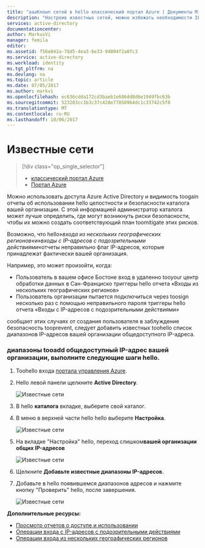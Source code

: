 ```yaml
---
title: "aaaKnown сетей в hello классический портал Azure | Документы Microsoft"
description: "Настроив известных сетей, можно избежать необходимости IP-адресов, которые принадлежат вашей организации, включенных в hello входы из нескольких географических регионов и входы с IP-адресов с подозрительной активности отчеты."
services: active-directory
documentationcenter: 
author: MarkusVi
manager: femila
editor: 
ms.assetid: f56e042a-78d5-4ea3-be33-94004f2a0fc3
ms.service: active-directory
ms.workload: identity
ms.tgt_pltfrm: na
ms.devlang: na
ms.topic: article
ms.date: 07/05/2017
ms.author: markvi
ms.openlocfilehash: ec636cdda172cd3baeb1e606dd8d6e1949fbc63b
ms.sourcegitcommit: 523283cc1b3c37c428e77850964dc1c33742c5f0
ms.translationtype: MT
ms.contentlocale: ru-RU
ms.lasthandoff: 10/06/2017
---
```

# <a name="known-networks"></a>Известные сети

> [!div class="op_single_selector"]
> * [классический портал Azure](active-directory-known-networks.md)
> * [Портал Azure](active-directory-known-networks-azure-portal.md)
> 
> 


Можно использовать доступа Azure Active Directory и видимость toogain отчеты об использовании hello целостности и безопасности каталога вашей организации. С этой информацией администратор каталога может лучше определить, где могут возникнуть риски безопасности, чтобы их можно создать соответствующий план toomitigate этих рисков.

Возможно, что hello»*входа из нескольких географических регионов*«и»*входы с IP-адресов с подозрительными действиями*«отчеты неправильно флаг IP-адресов, которые принадлежат фактически вашей организация. 

Например, это может произойти, когда: 

* Пользователь в вашем офисе Бостоне вход в удаленно tooyour центр обработки данных в Сан-Франциско триггеры hello отчета «Входы из нескольких географических регионов» 
* Пользователь организации пытается подключиться через toosign несколько раз с помощью неправильного пароля триггеры hello отчета «Входы с IP-адресов с подозрительными действиями» 

сообщает этих случаях от создания пользователя в заблуждение безопасность tooprevent, следует добавить известных toohello список диапазонов IP-адресов вашей организации общедоступного IP-адреса.    

### <a name="tooadd-your-organizations-public-ip-address-ranges-perform-hello-following-steps"></a>диапазоны tooadd общедоступный IP-адрес вашей организации, выполните следующие шаги hello.

1. Toohello входа [портала управления Azure](https://manage.windowsazure.com).

2. Hello левой панели щелкните **Active Directory**. 

    ![Известные сети](./media/active-directory-known-networks/known-netwoks-01.png)

3. В hello **каталога** вкладке, выберите свой каталог.

4. В меню в верхней части hello hello выберите **Настройка**. 

    ![Известные сети](./media/active-directory-known-networks/known-netwoks-02.png)

5. На вкладке "Настройка" hello, переход слишком**вашей организации общих IP-адресов** 

    ![Известные сети](./media/active-directory-known-networks/known-netwoks-03.png)

6. Щелкните **Добавьте известные диапазоны IP-адресов**.

7. Добавьте в hello появившемся диапазонов адресов и нажмите кнопку "Проверить" hello, после завершения. 

    ![Известные сети](./media/active-directory-known-networks/known-netwoks-04.png)

**Дополнительные ресурсы:**

* [Просмотр отчетов о доступе и использовании](active-directory-view-access-usage-reports.md)
* [Операции входа с IP-адресов с подозрительными действиями](active-directory-reporting-sign-ins-from-ip-addresses-with-suspicious-activity.md)
* [Операции входа из нескольких географических регионов](active-directory-reporting-sign-ins-from-multiple-geographies.md)


